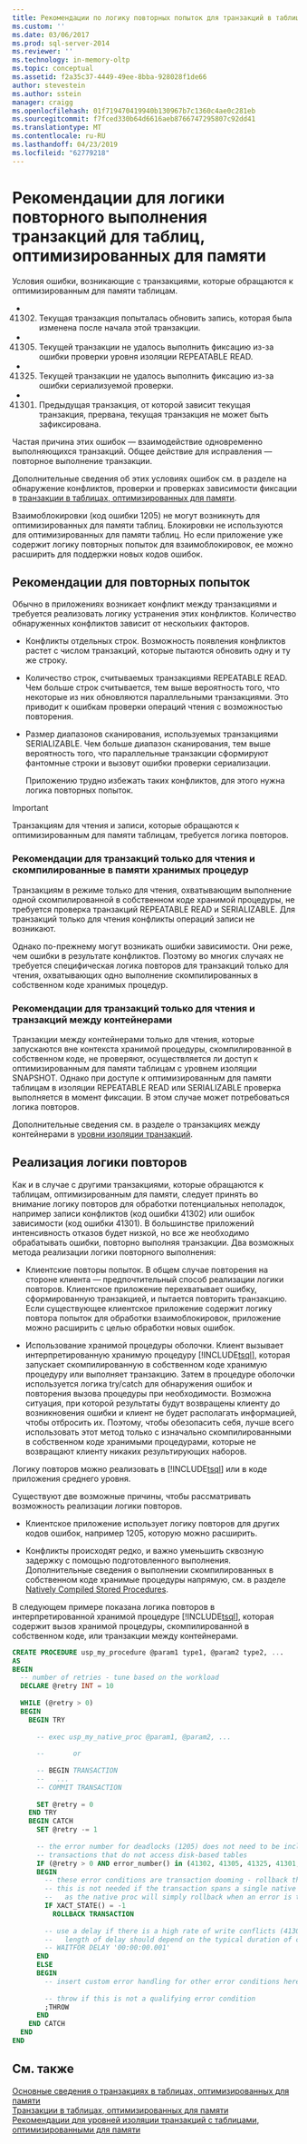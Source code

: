 ```yaml
---
title: Рекомендации по логику повторных попыток для транзакций в таблицах, оптимизированных для памяти | Документация Майкрософт
ms.custom: ''
ms.date: 03/06/2017
ms.prod: sql-server-2014
ms.reviewer: ''
ms.technology: in-memory-oltp
ms.topic: conceptual
ms.assetid: f2a35c37-4449-49ee-8bba-928028f1de66
author: stevestein
ms.author: sstein
manager: craigg
ms.openlocfilehash: 01f719470419940b130967b7c1360c4ae0c281eb
ms.sourcegitcommit: f7fced330b64d6616aeb8766747295807c92dd41
ms.translationtype: MT
ms.contentlocale: ru-RU
ms.lasthandoff: 04/23/2019
ms.locfileid: "62779218"
---
```

# <a name="guidelines-for-retry-logic-for-transactions-on-memory-optimized-tables"></a>Рекомендации для логики повторного выполнения транзакций для таблиц, оптимизированных для памяти
  Условия ошибки, возникающие с транзакциями, которые обращаются к оптимизированным для памяти таблицам.  
  
-   41302. Текущая транзакция попыталась обновить запись, которая была изменена после начала этой транзакции.  
  
-   41305. Текущей транзакции не удалось выполнить фиксацию из-за ошибки проверки уровня изоляции REPEATABLE READ.  
  
-   41325. Текущей транзакции не удалось выполнить фиксацию из-за ошибки сериализуемой проверки.  
  
-   41301. Предыдущая транзакция, от которой зависит текущая транзакция, прервана, текущая транзакция не может быть зафиксирована.  
  
 Частая причина этих ошибок — взаимодействие одновременно выполняющихся транзакций. Общее действие для исправления — повторное выполнение транзакции.  
  
 Дополнительные сведения об этих условиях ошибок см. в разделе на обнаружение конфликтов, проверки и проверках зависимости фиксации в [транзакции в таблицах, оптимизированных для памяти](../relational-databases/in-memory-oltp/memory-optimized-tables.md).  
  
 Взаимоблокировки (код ошибки 1205) не могут возникнуть для оптимизированных для памяти таблиц. Блокировки не используются для оптимизированных для памяти таблиц. Но если приложение уже содержит логику повторных попыток для взаимоблокировок, ее можно расширить для поддержки новых кодов ошибок.  
  
## <a name="considerations-for-retrying"></a>Рекомендации для повторных попыток  
 Обычно в приложениях возникает конфликт между транзакциями и требуется реализовать логику устранения этих конфликтов. Количество обнаруженных конфликтов зависит от нескольких факторов.  
  
-   Конфликты отдельных строк. Возможность появления конфликтов растет с числом транзакций, которые пытаются обновить одну и ту же строку.  
  
-   Количество строк, считываемых транзакциями REPEATABLE READ. Чем больше строк считывается, тем выше вероятность того, что некоторые из них обновляются параллельными транзакциями. Это приводит к ошибкам проверки операций чтения с возможностью повторения.  
  
-   Размер диапазонов сканирования, используемых транзакциями SERIALIZABLE. Чем больше диапазон сканирования, тем выше вероятность того, что параллельные транзакции сформируют фантомные строки и вызовут ошибки проверки сериализации.  
  
     Приложению трудно избежать таких конфликтов, для этого нужна логика повторных попыток.  
  
> [!IMPORTANT]  
>  Транзакциям для чтения и записи, которые обращаются к оптимизированным для памяти таблицам, требуется логика повторов.  
  
### <a name="considerations-for-read-only-transactions-and-natively-compiled-stored-procedures"></a>Рекомендации для транзакций только для чтения и скомпилированные в памяти хранимых процедур  
 Транзакциям в режиме только для чтения, охватывающим выполнение одной скомпилированной в собственном коде хранимой процедуры, не требуется проверка транзакций REPEATABLE READ и SERIALIZABLE. Для транзакций только для чтения конфликты операций записи не возникают.  
  
 Однако по-прежнему могут возникать ошибки зависимости. Они реже, чем ошибки в результате конфликтов. Поэтому во многих случаях не требуется специфическая логика повторов для транзакций только для чтения, охватывающих одно выполнение скомпилированных в собственном коде хранимых процедур.  
  
### <a name="considerations-for-read-only-transactions-and-cross-container-transactions"></a>Рекомендации для транзакций только для чтения и транзакций между контейнерами  
 Транзакции между контейнерами только для чтения, которые запускаются вне контекста хранимой процедуры, скомпилированной в собственном коде, не проверяют, осуществляется ли доступ к оптимизированным для памяти таблицам с уровнем изоляции SNAPSHOT. Однако при доступе к оптимизированным для памяти таблицам в изоляции REPEATABLE READ или SERIALIZABLE проверка выполняется в момент фиксации. В этом случае может потребоваться логика повторов.  
  
 Дополнительные сведения см. в разделе о транзакциях между контейнерами в [уровни изоляции транзакций](../../2014/database-engine/transaction-isolation-levels.md).  
  
## <a name="implementing-retry-logic"></a>Реализация логики повторов  
 Как и в случае с другими транзакциями, которые обращаются к таблицам, оптимизированным для памяти, следует принять во внимание логику повторов для обработки потенциальных неполадок, например записи конфликтов (код ошибки 41302) или ошибок зависимости (код ошибки 41301). В большинстве приложений интенсивность отказов будет низкой, но все же необходимо обрабатывать ошибки, повторно выполняя транзакции. Два возможных метода реализации логики повторного выполнения:  
  
-   Клиентские повторы попыток. В общем случае повторения на стороне клиента — предпочтительный способ реализации логики повторов. Клиентское приложение перехватывает ошибку, сформированную транзакцией, и пытается повторить транзакцию. Если существующее клиентское приложение содержит логику повтора попыток для обработки взаимоблокировок, приложение можно расширить с целью обработки новых ошибок.  
  
-   Использование хранимой процедуры оболочки. Клиент вызывает интерпретированную хранимую процедуру [!INCLUDE[tsql](../includes/tsql-md.md)], которая запускает скомпилированную в собственном коде хранимую процедуру или выполняет транзакцию. Затем в процедуре оболочки используется логика try/catch для обнаружения ошибок и повторения вызова процедуры при необходимости. Возможна ситуация, при которой результаты будут возвращены клиенту до возникновения ошибки и клиент не будет располагать информацией, чтобы отбросить их. Поэтому, чтобы обезопасить себя, лучше всего использовать этот метод только с изначально скомпилированными в собственном коде хранимыми процедурами, которые не возвращают клиенту никаких результирующих наборов.  
  
 Логику повторов можно реализовать в [!INCLUDE[tsql](../includes/tsql-md.md)] или в коде приложения среднего уровня.  
  
 Существуют две возможные причины, чтобы рассматривать возможность реализации логики повторов.  
  
-   Клиентское приложение использует логику повторов для других кодов ошибок, например 1205, которую можно расширить.  
  
-   Конфликты происходят редко, и важно уменьшить сквозную задержку с помощью подготовленного выполнения. Дополнительные сведения о выполнении скомпилированных в собственном коде хранимые процедуры напрямую, см. в разделе [Natively Compiled Stored Procedures](../relational-databases/in-memory-oltp/natively-compiled-stored-procedures.md).  
  
 В следующем примере показана логика повторов в интерпретированной хранимой процедуре [!INCLUDE[tsql](../includes/tsql-md.md)], которая содержит вызов хранимой процедуры, скомпилированной в собственном коде, или транзакции между контейнерами.  
  
```sql  
CREATE PROCEDURE usp_my_procedure @param1 type1, @param2 type2, ...  
AS  
BEGIN  
  -- number of retries - tune based on the workload  
  DECLARE @retry INT = 10  
  
  WHILE (@retry > 0)  
  BEGIN  
    BEGIN TRY  
  
      -- exec usp_my_native_proc @param1, @param2, ...  
  
      --       or  
  
      -- BEGIN TRANSACTION  
      --   ...  
      -- COMMIT TRANSACTION  
  
      SET @retry = 0  
    END TRY  
    BEGIN CATCH  
      SET @retry -= 1  
  
      -- the error number for deadlocks (1205) does not need to be included for   
      -- transactions that do not access disk-based tables  
      IF (@retry > 0 AND error_number() in (41302, 41305, 41325, 41301, 1205))  
      BEGIN  
        -- these error conditions are transaction dooming - rollback the transaction  
        -- this is not needed if the transaction spans a single native proc execution  
        --   as the native proc will simply rollback when an error is thrown   
        IF XACT_STATE() = -1  
          ROLLBACK TRANSACTION  
  
        -- use a delay if there is a high rate of write conflicts (41302)  
        --   length of delay should depend on the typical duration of conflicting transactions  
        -- WAITFOR DELAY '00:00:00.001'  
      END  
      ELSE  
      BEGIN  
        -- insert custom error handling for other error conditions here  
  
        -- throw if this is not a qualifying error condition  
        ;THROW  
      END  
    END CATCH  
  END  
END  
```  
  
## <a name="see-also"></a>См. также  
 [Основные сведения о транзакциях в таблицах, оптимизированных для памяти](../../2014/database-engine/understanding-transactions-on-memory-optimized-tables.md)   
 [Транзакции в таблицах, оптимизированных для памяти](../relational-databases/in-memory-oltp/memory-optimized-tables.md)   
 [Рекомендации для уровней изоляции транзакций с таблицами, оптимизированными для памяти](../../2014/database-engine/guidelines-for-transaction-isolation-levels-with-memory-optimized-tables.md)  
  
  
